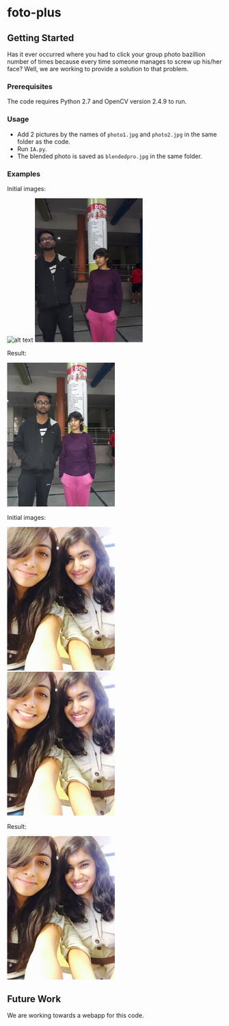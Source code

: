 # foto-plus

## Getting Started

Has it ever occurred where you had to click your group photo bazillion number of times because every time someone manages to screw up his/her face? Well, we are working to provide a solution to that problem.

### Prerequisites

The code requires Python 2.7 and OpenCV version 2.4.9 to run.

### Usage

* Add 2 pictures by the names of `photo1.jpg` and `photo2.jpg` in the same folder as the code.
* Run `IA.py`.
* The blended photo is saved as `blendedpro.jpg` in the same folder.

### Examples

Initial images:

<img src="https://raw.githubusercontent.com/anne27/foto-plus/master/test_images/photo1.jpg" alt="alt text" width="50%" height="50%">

<img src="https://raw.githubusercontent.com/anne27/foto-plus/master/test_images/photo2.jpg" alt="alt text" width="50%" height="50%">

Result:

<img src="https://raw.githubusercontent.com/anne27/foto-plus/master/test_images/result.jpg" alt="alt text" width="50%" height="50%">

Initial images:

<img src="https://raw.githubusercontent.com/anne27/foto-plus/master/test_images/pic1.JPG" alt="alt text" width="50%" height="50%">

<img src="https://raw.githubusercontent.com/anne27/foto-plus/master/test_images/pic2.JPG" alt="alt text" width="50%" height="50%">

Result:

<img src="https://raw.githubusercontent.com/anne27/foto-plus/master/test_images/result_1.jpg" alt="alt text" width="50%" height="50%">

## Future Work

We are working towards a webapp for this code.

